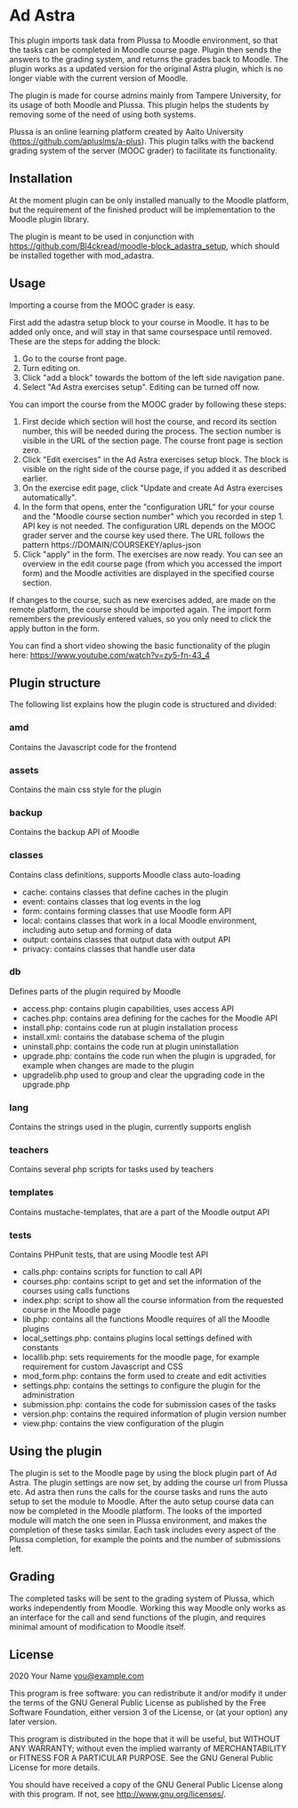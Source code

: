 # Ad Astra #

This plugin imports task data from Plussa to Moodle environment, so that the tasks can be completed in Moodle course page. Plugin then sends the answers to the grading system, and returns the grades back to Moodle. The plugin works as a updated version for the original Astra plugin, which is no longer viable with the current version of Moodle.

The plugin is made for course admins mainly from Tampere University, for its usage of both Moodle and Plussa. This plugin helps the students by removing some of the need of using both systems.

Plussa is an online learning platform created by Aalto University (https://github.com/apluslms/a-plus). This plugin talks with the backend grading system of the server (MOOC grader) to facilitate its functionality.

## Installation ##

At the moment plugin can be only installed manually to the Moodle platform, but the requirement of the finished product will be implementation to the Moodle plugin library.

The plugin is meant to be used in conjunction with https://github.com/Bl4ckread/moodle-block_adastra_setup, which should be installed together with mod_adastra.

## Usage ##

Importing a course from the MOOC grader is easy.

First add the adastra setup block to your course in Moodle. It has to be added only once, and will stay in that same coursespace until removed. These are the steps for adding the block:
1. Go to the course front page.
2. Turn editing on.
3. Click "add a block" towards the bottom of the left side navigation pane.
4. Select "Ad Astra exercises setup". Editing can be turned off now.

You can import the course from the MOOC grader by following these steps:
1. First decide which section will host the course, and record its section number, this will be needed during the process. The section number is visible in the URL of the section page. The course front page is section zero.
2. Click "Edit exercises" in the Ad Astra exercises setup block. The block is visible on the right side of the course page, if you added it as described earlier.
3. On the exercise edit page, click "Update and create Ad Astra exercises automatically".
4. In the form that opens, enter the "configuration URL" for your course and the "Moodle course section number" which you recorded in step 1. API key is not needed. The configuration URL depends on the MOOC grader server and the course key used there. The URL follows the pattern https://DOMAIN/COURSEKEY/aplus-json
5. Click "apply" in the form. The exercises are now ready. You can see an overview in the edit course page (from which you accessed the import form) and the Moodle activities are displayed in the specified course section.

If changes to the course, such as new exercises added, are made on the remote platform, the course should be imported again. The import form remembers the previously entered values, so you only need to click the apply button in the form.

You can find a short video showing the basic functionality of the plugin here: https://www.youtube.com/watch?v=zy5-fn-43_4

## Plugin structure

The following list explains how the plugin code is structured and divided:

### amd
Contains the Javascript code for the frontend

### assets
Contains the main css style for the plugin

### backup
Contains the backup API of Moodle

### classes
Contains class definitions, supports Moodle class auto-loading
* cache: contains classes that define caches in the plugin
* event: contains classes that log events in the log
* form: contains forming classes that use Moodle form API
* local: contains classes that work in a local Moodle environment, including auto setup and forming of data
* output: contains classes that output data with output API
* privacy: contains classes that handle user data

### db
Defines parts of the plugin required by Moodle
* access.php: contains plugin capabilities, uses access API
* caches.php: contains area defining for the caches for the Moodle API
* install.php: contains code run at plugin installation process
* install.xml: contains the database schema of the plugin
* uninstall.php: contains the code run at plugin uninstallation
* upgrade.php: contains the code run when the plugin is upgraded, for example when changes are made to the plugin
* upgradelib.php used to group and clear the upgrading code in the upgrade.php

### lang
Contains the strings used in the plugin, currently supports english
### teachers
Contains several php scripts for tasks used by teachers
### templates
Contains mustache-templates, that are a part of the Moodle output API
### tests
Contains PHPunit tests, that are using Moodle test API
* calls.php: contains scripts for function to call API
* courses.php: contains script to get and set the information of the courses using calls functions
* index.php: script to show all the course information from the requested course in the Moodle page
* lib.php: contains all the functions Moodle requires of all the Moodle plugins
* local_settings.php: contains plugins local settings defined with constants
* locallib.php: sets requirements for the moodle page, for example requirement for custom Javascript and CSS
* mod_form.php: contains the form used to create and edit activities
* settings.php: contains the settings to configure the plugin for the administration
* submission.php: contains the code for submission cases of the tasks
* version.php: contains the required information of plugin version number
* view.php: contains the view configuration of the plugin
## Using the plugin
The plugin is set to the Moodle page by using the block plugin part of Ad Astra. The plugin settings are now set, by adding the course url from Plussa etc. Ad astra then runs the calls for the course tasks and runs the auto setup to set the module to Moodle. After the auto setup course data can now be completed in the Moodle platform. The looks of the imported module will match the one seen in Plussa environment, and makes the completion of these tasks similar. Each task includes every aspect of the Plussa completion, for example the points and the number of submissions left.
## Grading
The completed tasks will be sent to the grading system of Plussa, which works independently from Moodle. Working this way Moodle only works as an interface for the call and send functions of the plugin, and requires minimal amount of modification to Moodle itself.
## License ##

2020 Your Name <you@example.com>

This program is free software: you can redistribute it and/or modify it under
the terms of the GNU General Public License as published by the Free Software
Foundation, either version 3 of the License, or (at your option) any later
version.

This program is distributed in the hope that it will be useful, but WITHOUT ANY
WARRANTY; without even the implied warranty of MERCHANTABILITY or FITNESS FOR A
PARTICULAR PURPOSE.  See the GNU General Public License for more details.

You should have received a copy of the GNU General Public License along with
this program.  If not, see <http://www.gnu.org/licenses/>.

